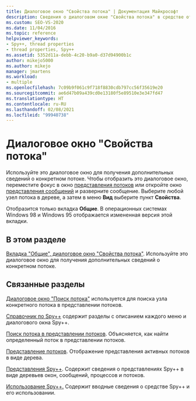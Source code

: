 ```yaml
---
title: Диалоговое окно "Свойства потока" | Документация Майкрософт
description: Сведения о диалоговом окне "Свойства потока" в средстве отладки Spy++. Это диалоговое окно используется для получения дополнительных сведений о конкретном потоке.
ms.custom: SEO-VS-2020
ms.date: 11/04/2016
ms.topic: reference
helpviewer_keywords:
- Spy++, thread properties
- thread properties, Spy++
ms.assetid: 5352d11a-debb-4c20-b9a0-d37d94900b1c
author: mikejo5000
ms.author: mikejo
manager: jmartens
ms.workload:
- multiple
ms.openlocfilehash: 7c09b9f061c9f718f8830cdb797cc56f35619e20
ms.sourcegitcommit: ae6d47b09a439cd0e13180f5e89510e3e347fd47
ms.translationtype: HT
ms.contentlocale: ru-RU
ms.lasthandoff: 02/08/2021
ms.locfileid: "99940738"
---
```

# <a name="thread-properties-dialog-box"></a>Диалоговое окно "Свойства потока"
Используйте это диалоговое окно для получения дополнительных сведений о конкретном потоке. Чтобы отобразить это диалоговое окно, переместите фокус в окно [представления потоков](../debugger/threads-view.md) или откройте окно [представления сообщений](../debugger/messages-view.md) и разверните сообщение. Выберите любой узел потока в дереве, а затем в меню **Вид** выберите пункт **Свойства**.

 Отобразится только вкладка **Общие**. В операционных системах Windows 98 и Windows 95 отображается измененная версия этой вкладки.

## <a name="in-this-section"></a>В этом разделе
 [Вкладка "Общие", диалоговое окно "Свойства потока"](../debugger/general-tab-thread-properties-dialog-box.md). Используйте это диалоговое окно для получения дополнительных сведений о конкретном потоке.

## <a name="related-sections"></a>Связанные разделы
 [Диалоговое окно "Поиск потока"](../debugger/thread-search-dialog-box.md) используется для поиска узла конкретного потока в представлении потоков.

 [Справочник по Spy++](../debugger/spy-increment-reference.md) содержит разделы с описанием каждого меню и диалогового окна Spy++.

 [Поиск потока в представлении потоков](../debugger/how-to-search-for-a-thread-in-threads-view.md). Объясняется, как найти определенный поток в представлении потоков.

 [Представление потоков](../debugger/threads-view.md). Отображение представления активных потоков в виде дерева.

 [Представления Spy++](../debugger/spy-increment-views.md). Содержит сведения о представлениях Spy++ в виде деревьев окон, сообщений, процессов и потоков.

 [Использование Spy++.](../debugger/using-spy-increment.md) Содержит вводные сведения о средстве Spy++ и его использовании.